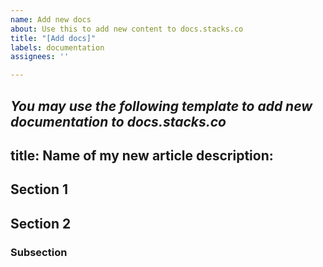 ```yaml
---
name: Add new docs
about: Use this to add new content to docs.stacks.co
title: "[Add docs]"
labels: documentation
assignees: ''

---
```


*You may use the following template to add new documentation to docs.stacks.co*
---
title: Name of my new article
description: 
---

## Section 1

## Section 2

### Subsection
